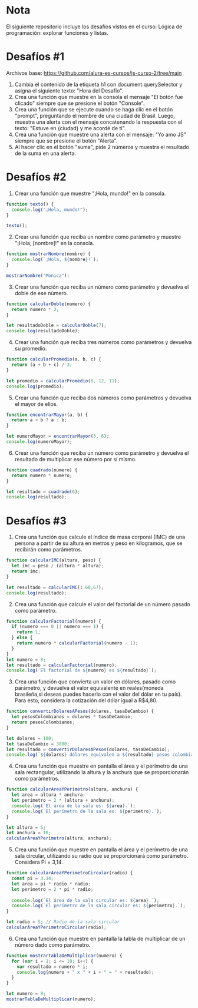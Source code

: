 # Nota
El siguiente repositorio incluye los desafíos vistos en el curso: Lógica de programación: explorar funciones y listas. 

# Desafíos #1
Archivos base: https://github.com/alura-es-cursos/js-curso-2/tree/main

1. Cambia el contenido de la etiqueta h1 con document.querySelector y asigna el siguiente texto: "Hora del Desafío".
2. Crea una función que muestre en la consola el mensaje "El botón fue clicado" siempre que se presione el botón "Console".
3. Crea una función que se ejecute cuando se haga clic en el botón "prompt", preguntando el nombre de una ciudad de Brasil. Luego, muestra una alerta con el mensaje concatenando la respuesta con el texto: "Estuve en {ciudad} y me acordé de ti".
4. Crea una función que muestre una alerta con el mensaje: "Yo amo JS" siempre que se presione el botón "Alerta".
5. Al hacer clic en el botón "suma", pide 2 números y muestra el resultado de la suma en una alerta.

# Desafíos #2

1. Crear una función que muestre "¡Hola, mundo!" en la consola.
```javascript
function texto() {
  console.log("¡Hola, mundo!");
}

texto();
```
2. Crear una función que reciba un nombre como parámetro y muestre "¡Hola, [nombre]!" en la consola.
```javascript
function mostrarNombre(nombre) {
  console.log(`¡Hola, ${nombre}!`);
}

mostrarNombre("Monica");
```
3. Crear una función que reciba un número como parámetro y devuelva el doble de ese número.
```javascript
function calcularDoble(numero) {
  return numero * 2;
}

let resultadoDoble = calcularDoble(7);
console.log(resultadoDoble);
```
4. Crear una función que reciba tres números como parámetros y devuelva su promedio.
```javascript
function calcularPromedio(a, b, c) {
  return (a + b + c) / 3;
}

let promedio = calcularPromedio(8, 12, 11);
console.log(promedio);
```
5. Crear una función que reciba dos números como parámetros y devuelva el mayor de ellos.
```javascript
function encontrarMayor(a, b) {
  return a > b ? a : b;
}

let numeroMayor = encontrarMayor(3, 6);
console.log(numeroMayor);
```
6. Crear una función que reciba un número como parámetro y devuelva el resultado de multiplicar ese número por sí mismo.
```javascript
function cuadrado(numero) {
  return numero * numero;
}

let resultado = cuadrado(6);
console.log(resultado);
```
# Desafíos #3

1. Crea una función que calcule el índice de masa corporal (IMC) de una persona a partir de su altura en metros y peso en kilogramos, que se recibirán como parámetros.
```javascript
function calcularIMC(altura, peso) {
  let imc = peso / (altura * altura);
  return imc;
}

let resultado = calcularIMC(1.68,67);
console.log(resultado);
```
2. Crea una función que calcule el valor del factorial de un número pasado como parámetro.
```javascript
function calcularFactorial(numero) {
  if (numero === 0 || numero === 1) {
    return 1;
  } else {
    return numero * calcularFactorial(numero - 1);
  }
}
let numero = 8;
let resultado = calcularFactorial(numero);
console.log(`El factorial de ${numero} es ${resultado}`);
```
3. Crea una función que convierta un valor en dólares, pasado como parámetro, y devuelva el valor equivalente en reales(moneda brasileña,si deseas puedes hacerlo con el valor del dólar en tu país). Para esto, considera la cotización del dólar igual a R$4,80.
```javascript
function convertirDolaresAPesos(dolares, tasaDeCambio) {
  let pesosColombianos = dolares * tasaDeCambio;
  return pesosColombianos;
}

let dolares = 100; 
let tasaDeCambio = 3800; 
let resultado = convertirDolaresAPesos(dolares, tasaDeCambio);
console.log(`${dolares} dólares equivalen a ${resultado} pesos colombianos.`);
```
4. Crea una función que muestre en pantalla el área y el perímetro de una sala rectangular, utilizando la altura y la anchura que se proporcionarán como parámetros.
```javascript
function calcularAreaYPerimetro(altura, anchura) {
  let area = altura * anchura;
  let perimetro = 2 * (altura + anchura);
  console.log(`El área de la sala es: ${area}.`);
  console.log(`El perímetro de la sala es: ${perimetro}.`);
}

let altura = 5;
let anchura = 10; 
calcularAreaYPerimetro(altura, anchura);
```
5. Crea una función que muestre en pantalla el área y el perímetro de una sala circular, utilizando su radio que se proporcionará como parámetro. Considera Pi = 3,14.
```javascript
function calcularAreaYPerimetroCircular(radio) {
  const pi = 3.14;
  let area = pi * radio * radio;
  let perimetro = 2 * pi * radio;
  
  console.log(`El área de la sala circular es: ${area}.`);
  console.log(`El perímetro de la sala circular es: ${perimetro}.`);
}

let radio = 5; // Radio de la sala circular
calcularAreaYPerimetroCircular(radio);
```
6. Crea una función que muestre en pantalla la tabla de multiplicar de un número dado como parámetro.
```javascript
function mostrarTablaDeMultiplicar(numero) {
  for (var i = 1; i <= 10; i++) {
    var resultado = numero * i;
    console.log(numero + " x " + i + " = " + resultado);
  }
}

let numero = 9;
mostrarTablaDeMultiplicar(numero);
```
